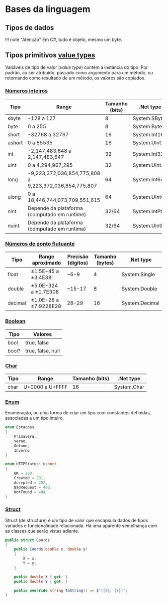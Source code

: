 # Bases da linguagem

## Tipos de dados

!!! note "Atenção"
    Em C#, tudo é objeto, mesmo um byte.

## Tipos primitivos [value types](https://learn.microsoft.com/en-us/dotnet/csharp/language-reference/builtin-types/value-types)

Variáveis de tipo de valor (*value type*) contém a instância do tipo. Por padrão, ao ser atribuído, passado como argumento para um método, ou retornando como resultado de um método, os valores são copiados.

### [Números inteiros](https://learn.microsoft.com/en-us/dotnet/csharp/language-reference/builtin-types/integral-numeric-types)

| Tipo   | Range                                                  | Tamanho (bits) | .Net type      |
|--------|--------------------------------------------------------|----------------|----------------|
| sbyte  | -128 a 127                                             | 8              | System.SByte   |
| byte   | 0 a 255                                                | 8              | System.Byte    |
| short  | -32768 a 32767                                         | 16             | System.Int16   |
| ushort | 0 a 65535                                              | 16             | System.UInt16  |
| int    | -2,147,483,648 a 2,147,483,647                         | 32             | System.Int32   |
| uint   | 0 a 4,294,967,295                                      | 32             | System.UInt32  |
| long   | -9,223,372,036,854,775,808 a 9,223,372,036,854,775,807 | 64             | System.Int64   |
| ulong  | 0 a 18,446,744,073,709,551,615                         | 64             | System.UInt64  |
| nint   | Depende da plataforma (computado em runtime)           | 32/64          | System.IntPtr  |
| nuint  | Depende da plataforma (computado em runtime)           | 32/64          | System.UIntPtr |

### [Números de ponto flutuante](https://learn.microsoft.com/en-us/dotnet/csharp/language-reference/builtin-types/floating-point-numeric-types)

| Tipo    | Range aproximado       | Precisão (dígitos) | Tamanho (bytes) | .Net type      |
|---------|------------------------|--------------------|-----------------|----------------|
| float   | ±1.5E−45 a ±3.4E38    | ~6-9               | 4               | System.Single  |
| double  | ±5.0E−324 a ±1.7E308  | ~15-17             | 8               | System.Double  |
| decimal | ±1.0E-28 a ±7.9228E28 | 28-29              | 16              | System.Decimal |

### [Boolean](https://learn.microsoft.com/en-us/dotnet/csharp/language-reference/builtin-types/bool)

| Tipo  | Valores           |
|-------|-------------------|
| bool  | true, false       |
| bool? | true, false, null |

### [Char](https://learn.microsoft.com/en-us/dotnet/csharp/language-reference/builtin-types/char)

| Tipo | Range            | Tamanho (bits) | .Net type   |
|------|------------------|----------------|-------------|
| char | U+0000 a U+FFFF | 16             | System.Char |

### [Enum](https://learn.microsoft.com/en-us/dotnet/csharp/language-reference/builtin-types/enum)

Enumeração, ou uma forma de criar um tipo com constantes definidas, associadas a um tipo inteiro.

```csharp
enum Estacoes
{
    Primavera,
    Verao,
    Outono,
    Inverno
}
```

```csharp
enum HTTPStatus: ushort
{
    OK = 200,
    Created = 201,
    Accepted = 202,
    BadRequest = 400,
    NotFound = 404
}
```


### [Struct](https://learn.microsoft.com/en-us/dotnet/csharp/language-reference/builtin-types/struct)

Struct (de structure) é um tipo de valor que encapsula dados de tipos variados e funcionalidade relacionada. Há uma aparente semelhança com as classes que serão vistas adiante.

```csharp
public struct Coords
{
    public Coords(double x, double y)
    {
        X = x;
        Y = y;
    }

    public double X { get; }
    public double Y { get; }

    public override string ToString() => $"({X}, {Y})";
}
```







